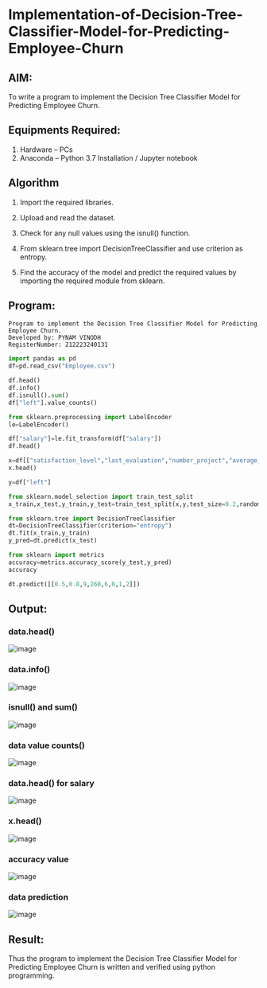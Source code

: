 # Implementation-of-Decision-Tree-Classifier-Model-for-Predicting-Employee-Churn

## AIM:
To write a program to implement the Decision Tree Classifier Model for Predicting Employee Churn.

## Equipments Required:
1. Hardware – PCs
2. Anaconda – Python 3.7 Installation / Jupyter notebook

## Algorithm

1. Import the required libraries.
   
2. Upload and read the dataset.
   
3. Check for any null values using the isnull() function.
   
4. From sklearn.tree import DecisionTreeClassifier and use criterion as entropy.
   
5. Find the accuracy of the model and predict the required values by importing the required module from sklearn.

## Program:
```
Program to implement the Decision Tree Classifier Model for Predicting Employee Churn.
Developed by: PYNAM VINODH
RegisterNumber: 212223240131
```
```py
import pandas as pd
df=pd.read_csv("Employee.csv")

df.head()
df.info()
df.isnull().sum()
df["left"].value_counts()

from sklearn.preprocessing import LabelEncoder
le=LabelEncoder()

df["salary"]=le.fit_transform(df["salary"])
df.head()

x=df[["satisfaction_level","last_evaluation","number_project","average_montly_hours","time_spend_company","Work_accident","promotion_last_5years","salary"]]
x.head()

y=df["left"]

from sklearn.model_selection import train_test_split
x_train,x_test,y_train,y_test=train_test_split(x,y,test_size=0.2,random_state=100)

from sklearn.tree import DecisionTreeClassifier
dt=DecisionTreeClassifier(criterion="entropy")
dt.fit(x_train,y_train)
y_pred=dt.predict(x_test)

from sklearn import metrics
accuracy=metrics.accuracy_score(y_test,y_pred)
accuracy

dt.predict([[0.5,0.8,9,260,6,0,1,2]])

```

## Output:

### data.head()

![image](https://github.com/PYNAMVINODH/Implementation-of-Decision-Tree-Classifier-Model-for-Predicting-Employee-Churn/assets/145742678/7b658467-64cd-416b-8d43-bcc6b50d247a)


### data.info()

![image](https://github.com/PYNAMVINODH/Implementation-of-Decision-Tree-Classifier-Model-for-Predicting-Employee-Churn/assets/145742678/91c0b972-d4cf-4f1c-8a70-43f4874a3985)


### isnull() and sum()

![image](https://github.com/PYNAMVINODH/Implementation-of-Decision-Tree-Classifier-Model-for-Predicting-Employee-Churn/assets/145742678/ec3c304c-9eec-4963-bbe2-6ced3b4acf34)


### data value counts()

![image](https://github.com/PYNAMVINODH/Implementation-of-Decision-Tree-Classifier-Model-for-Predicting-Employee-Churn/assets/145742678/7802d1e6-92d9-45e6-aa2d-b1226f48ddbf)



### data.head() for salary

![image](https://github.com/PYNAMVINODH/Implementation-of-Decision-Tree-Classifier-Model-for-Predicting-Employee-Churn/assets/145742678/62cd34a8-83d7-459a-8600-cf4473067034)


### x.head()

![image](https://github.com/PYNAMVINODH/Implementation-of-Decision-Tree-Classifier-Model-for-Predicting-Employee-Churn/assets/145742678/94777661-d1f3-4139-beb6-93aa623fba16)



### accuracy value

![image](https://github.com/PYNAMVINODH/Implementation-of-Decision-Tree-Classifier-Model-for-Predicting-Employee-Churn/assets/145742678/2ca5e806-dd7a-4943-b1a2-39f9d14f03d8)

### data prediction

![image](https://github.com/PYNAMVINODH/Implementation-of-Decision-Tree-Classifier-Model-for-Predicting-Employee-Churn/assets/145742678/82bd7882-2e79-4f59-bb0d-48202637b39f)



## Result:
Thus the program to implement the  Decision Tree Classifier Model for Predicting Employee Churn is written and verified using python programming.
